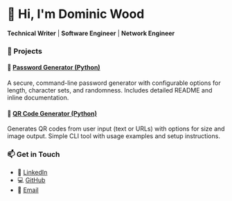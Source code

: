 # 👋 Hi, I'm Dominic Wood

**Technical Writer** | **Software Engineer** | **Network Engineer**  

### 🧰 Projects

#### 🔐 [Password Generator (Python)](https://github.com/dominic-wood/password-generator)  
A secure, command-line password generator with configurable options for length, character sets, and randomness. Includes detailed README and inline documentation.

#### 📸 [QR Code Generator (Python)](https://github.com/dominic-wood/qr-code-generator)  
Generates QR codes from user input (text or URLs) with options for size and image output. Simple CLI tool with usage examples and setup instructions.

### 📫 Get in Touch

- 🔗 [LinkedIn](https://linkedin.com/in/domjwood)
- 💻 [GitHub](https://github.com/dominic-wood)
- 📧 [Email](mailto:dominicwood@outlook.com)
